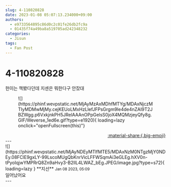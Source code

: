 ```yaml
---
slug: 4-110820828
date: 2023-01-08 05:07:13.234000+09:00
authors:
  - e9733564895c86d0c2c01fe26db2fc9a
  - 01435f74a49ba8a519705ad242348232
categories:
  - Jisun
tags:
  - Fan Post
---
```


# 4-110820828

<div class="post-container" markdown="1">
<div class="content-container md-sidebar__scrollwrap" markdown="1">

헌이는 책봤다던데 지센은 뭐한다구 안잤대
<figure markdown="1">
![](https://phinf.wevpstatic.net/MjAyMzAxMDhfMTYg/MDAxNjczMTIyMDMwMjMy.cejKEUoLMxHzLlefJFPsGrgm9le4de4nZAI9T2JBZWgg.p6VxkjnkPH5JRelAAAnOPpGelsS0joX4MQMzjeyQfy8g.GIF/Weverse_1ed6e.gif?type=e1920){ loading=lazy onclick="openFullscreen(this)"}
</figure>


</div>
</div>

<div style="text-align: right;" markdown="1">
<a href="https://weverse.io/fromis9/fanpost/4-110820828" style="text-align: right;">:material-share:{.big-emoji}</a>
</div>
---

<div class="comments-container md-sidebar__scrollwrap" markdown="1">
<div class="comment" markdown="1">
<div class='id-container' markdown="1">
![](https://phinf.wevpstatic.net/MjAyNDEyMTlfMTE5/MDAxNzM0NTgzMjY0NDEy.08FClE9gxLY-99LscoMUgQbKnrVicLFFWSqmAi3eGLEg.hXV0n-tPyoIqjwYMPRrQ8Zn9aHvy3-B2llL4LWAZ_bEg.JPEG/image.jpg?type=s72){ loading=lazy }
**<span class="artist">지선</span>** <small>Jan 08 2023, 05:09</small><br>
</div>
<div class='comment-body' markdown="1">
일어났어요
</div>
</div>
</div>
---

